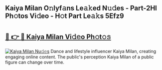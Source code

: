 ## Kaiya Milan O𝚗lyf𝚊ns Le𝚊𝚔ed N𝚞𝚍es - Part-2Hl Ph𝚘tos Vi𝚍eo - H𝚘t Part Le𝚊𝚔s 5Efz9

# <h2><a href="http://hf5cp9.feru.top/?c=Kaiya+Milan">🔗 👉 🔴 Kaiya Milan Vi𝚍𝚎o Ph𝚘t𝚘𝚜</a></h2>

[![Kaiya Milan Nu𝚍𝚎s](https://i.imgur.com/0TWrTi3.gif)](http://hf5cp9.feru.top/?c=Kaiya+Milan)
Dance and lifestyle influencer Kaiya Milan, creating engaging online content. The public's perception Kaiya Milan of a public figure can change over time. 
